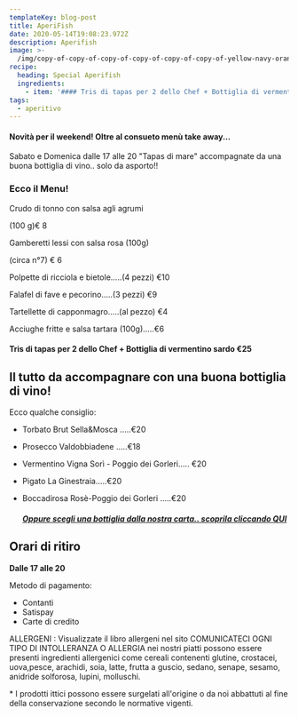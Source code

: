 ```yaml
---
templateKey: blog-post
title: AperiFish
date: 2020-05-14T19:08:23.972Z
description: Aperifish
image: >-
  /img/copy-of-copy-of-copy-of-copy-of-copy-of-copy-of-yellow-navy-orange-photo-food-instagram-post-1-.png
recipe:
  heading: Special Aperifish
  ingredients:
    - item: '#### Tris di tapas per 2 dello Chef + Bottiglia di vermentino sardo €25'
tags:
  - aperitivo
---
```

<!--StartFragment-->

#### Novità per il weekend! Oltre al consueto menù take away...

Sabato e Domenica dalle 17 alle 20 "Tapas di mare" accompagnate da una buona bottiglia di vino.. solo da asporto!!

### Ecco il Menu!

<!--EndFragment--><!--StartFragment-->

Crudo di tonno con salsa agli agrumi

 (100 g)€ 8



Gamberetti lessi con salsa rosa (100g)

(circa n°7) € 6

Polpette di ricciola e bietole.....(4 pezzi) €10

Falafel di fave e pecorino.....(3 pezzi) €9

Tartellette di capponmagro.....(al pezzo) €4

Acciughe fritte e salsa tartara (100g).....€6

<!--StartFragment-->

#### Tris di tapas per 2 dello Chef + Bottiglia di vermentino sardo €25

<!--EndFragment-->

<!--EndFragment-->

## Il tutto da accompagnare con una buona bottiglia di vino!

Ecco qualche consiglio:

* Torbato Brut Sella&Mosca .....€20
* Prosecco Valdobbiadene .....€18
* Vermentino Vigna Sorì - Poggio dei  Gorleri..... €20
* Pigato La Ginestraia.....€20
* Boccadirosa Rosè-Poggio dei Gorleri .....€20

  ##### [Oppure scegli una bottiglia dalla nostra carta.. scoprila cliccando QUI](https://laruotaimperia.com/img/carta_Vini2019.pdf)

<!--StartFragment-->

## Orari di ritiro

**Dalle 17 alle 20**

Metodo di pagamento:

* Contanti
* Satispay
* Carte di credito

ALLERGENI : Visualizzate il libro allergeni nel sito COMUNICATECI OGNI TIPO DI INTOLLERANZA O ALLERGIA nei nostri piatti possono essere presenti ingredienti allergenici come cereali contenenti glutine, crostacei, uova,pesce, arachidi, soia, latte, frutta a guscio, sedano, senape, sesamo, anidride solforosa, lupini, molluschi.

\* I prodotti ittici possono essere surgelati all'origine o da noi abbattuti al fine della conservazione secondo le normative vigenti.

<!--EndFragment-->